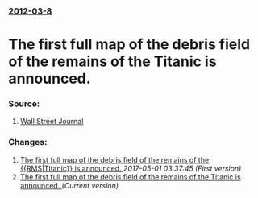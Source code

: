 ### [2012-03-8](/news/2012/03/8/index.md)

# The first full map of the debris field of the remains of the Titanic is announced. 




### Source:

1. [Wall Street Journal](http://online.wsj.com/article/AP8f62051291924268a78152169cd55fde.html)

### Changes:

1. [The first full map of the debris field of the remains of the {{RMS|Titanic}} is announced. ](/news/2012/03/8/the-first-full-map-of-the-debris-field-of-the-remains-of-the-rms-titanic-is-announced.md) _2017-05-01 03:37:45 (First version)_
1. [The first full map of the debris field of the remains of the Titanic is announced. ](/news/2012/03/8/the-first-full-map-of-the-debris-field-of-the-remains-of-the-titanic-is-announced.md) _(Current version)_

